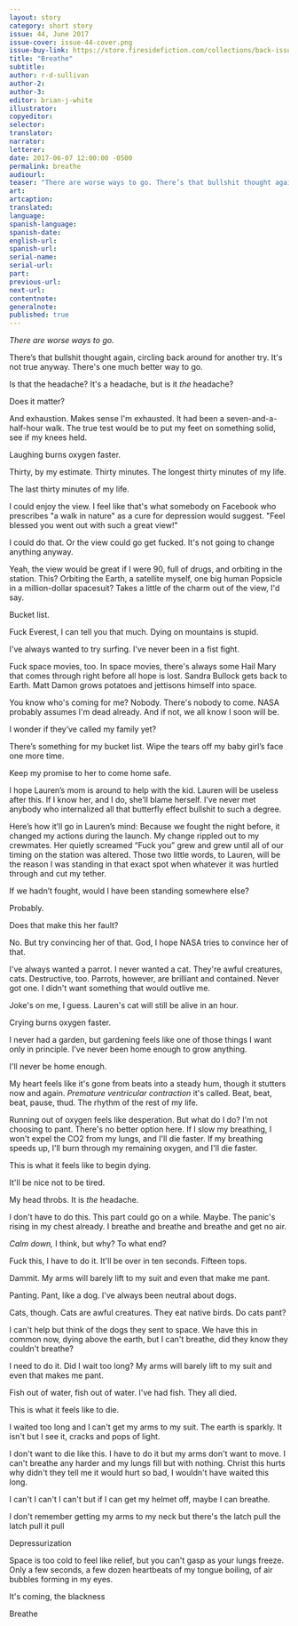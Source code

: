 ```yaml
---
layout: story
category: short story
issue: 44, June 2017
issue-cover: issue-44-cover.png
issue-buy-link: https://store.firesidefiction.com/collections/back-issues/products/fireside-magazine-issue-44
title: "Breathe"
subtitle:
author: r-d-sullivan
author-2:
author-3:
editor: brian-j-white
illustrator:
copyeditor:
selector:
translator:
narrator:
letterer:
date: 2017-06-07 12:00:00 -0500
permalink: breathe
audiourl:
teaser: "There are worse ways to go. There’s that bullshit thought again, circling back around for another try. It's not true anyway. There's one much better way to go."
art:
artcaption:
translated:
language:
spanish-language:
spanish-date:
english-url:
spanish-url:
serial-name:
serial-url:
part:
previous-url:
next-url:
contentnote:
generalnote:
published: true
---
```

_There are worse ways to go._

There’s that bullshit thought again, circling back around for another try. It's not true anyway. There's one much better way to go.

Is that the headache? It's a headache, but is it _the_ headache?

Does it matter?

And exhaustion. Makes sense I'm exhausted. It had been a seven-and-a-half-hour walk. The true test would be to put my feet on something solid, see if my knees held.

Laughing burns oxygen faster.

Thirty, by my estimate. Thirty minutes. The longest thirty minutes of my life.

The last thirty minutes of my life.

I could enjoy the view. I feel like that's what somebody on Facebook who prescribes "a walk in nature" as a cure for depression would suggest. "Feel blessed you went out with such a great view!"

I could do that. Or the view could go get fucked. It's not going to change anything anyway.

Yeah, the view would be great if I were 90, full of drugs, and orbiting in the station. This? Orbiting the Earth, a satellite myself, one big human Popsicle in a million-dollar spacesuit? Takes a little of the charm
out of the view, I'd say.

Bucket list.

Fuck Everest, I can tell you that much. Dying on mountains is stupid.

I've always wanted to try surfing. I've never been in a fist fight.

Fuck space movies, too. In space movies, there's always some Hail Mary that comes through right before all hope is lost. Sandra Bullock gets back to Earth. Matt Damon grows potatoes and jettisons himself into space.

You know who's coming for me? Nobody. There's nobody to come. NASA probably assumes I'm dead already. And if not, we all know I soon will be.

I wonder if they’ve called my family yet?

There’s something for my bucket list. Wipe the tears off my baby girl’s face one more time.

Keep my promise to her to come home safe.

I hope Lauren’s mom is around to help with the kid. Lauren will be useless after this. If I know her, and I do, she’ll blame herself. I’ve never met anybody who internalized all that butterfly effect bullshit to such
a degree.

Here’s how it’ll go in Lauren’s mind: Because we fought the night before, it changed my actions during the launch. My change rippled out to my crewmates. Her quietly screamed “Fuck you” grew and grew until all of our
timing on the station was altered. Those two little words, to Lauren, will be the reason I was standing in that exact spot when whatever it was hurtled through and cut my tether.

If we hadn’t fought, would I have been standing somewhere else?

Probably.

Does that make this her fault?

No. But try convincing her of that. God, I hope NASA tries to convince her of that.

I've always wanted a parrot. I never wanted a cat. They're awful creatures, cats. Destructive, too. Parrots, however, are brilliant and contained. Never got one. I didn't want something that would outlive me.

Joke's on me, I guess. Lauren's cat will still be alive in an hour.

Crying burns oxygen faster.

I never had a garden, but gardening feels like one of those things I want only in principle. I've never been home enough to grow anything.

I'll never be home enough.

My heart feels like it's gone from beats into a steady hum, though it stutters now and again. _Premature ventricular contraction_ it's called. Beat, beat, beat, pause, thud. The rhythm of the rest of my life.

Running out of oxygen feels like desperation. But what do I do? I'm not choosing to pant. There's no better option here. If I slow my breathing, I won't expel the CO2 from my lungs, and I'll die faster. If my breathing speeds up, I'll burn through my remaining oxygen, and I'll die faster.

This is what it feels like to begin dying.

It'll be nice not to be tired.

My head throbs. It is _the_ headache.

I don't have to do this. This part could go on a while. Maybe. The panic's rising in my chest already. I breathe and breathe and breathe and get no air.

_Calm down,_ I think, but why? To what end?

Fuck this, I have to do it. It'll be over in ten seconds. Fifteen tops.

Dammit. My arms will barely lift to my suit and even that make me pant.

Panting. Pant, like a dog. I've always been neutral about dogs.

Cats, though. Cats are awful creatures. They eat native birds. Do cats pant?

I can't help but think of the dogs they sent to space. We have this in common now, dying above the earth, but I can't breathe, did they know they couldn't breathe?

I need to do it. Did I wait too long? My arms will barely lift to my suit and even that makes me pant.

Fish out of water, fish out of water. I've had fish. They all died.

This is what it feels like to die.

I waited too long and I can't get my arms to my suit. The earth is sparkly. It isn't but I see it, cracks and pops of light.

I don't want to die like this. I have to do it but my arms don't want to move. I can't breathe any harder and my lungs fill but with nothing. Christ this hurts why didn't they tell me it would hurt so bad, I wouldn't have waited this long.

I can't I can't I can't but if I can get my helmet off, maybe I can breathe.

I don't remember getting my arms to my neck but there's the latch pull the latch pull it pull

Depressurization

Space is too cold to feel like relief, but you can't gasp as your lungs freeze. Only a few seconds, a few dozen heartbeats of my tongue boiling, of air bubbles forming in my eyes.

It's coming, the blackness

Breathe

